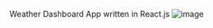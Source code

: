 Weather Dashboard App written in React.js
![image](https://github.com/user-attachments/assets/ed7423d0-128e-445f-ba6a-9a44fa07333f)
